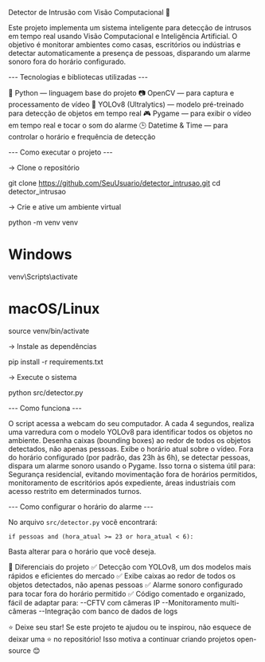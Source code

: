Detector de Intrusão com Visão Computacional 🚨

Este projeto implementa um sistema inteligente para detecção de intrusos em tempo real usando Visão Computacional e Inteligência Artificial.
O objetivo é monitorar ambientes como casas, escritórios ou indústrias e detectar automaticamente a presença de pessoas, disparando um alarme sonoro fora do horário configurado.

--- Tecnologias e bibliotecas utilizadas ---

🐍 Python — linguagem base do projeto
📷 OpenCV — para captura e processamento de vídeo
🤖 YOLOv8 (Ultralytics) — modelo pré-treinado para detecção de objetos em tempo real
🎮 Pygame — para exibir o vídeo em tempo real e tocar o som do alarme
🕒 Datetime & Time — para controlar o horário e frequência de detecção

--- Como executar o projeto ---

-> Clone o repositório

git clone https://github.com/SeuUsuario/detector_intrusao.git
cd detector_intrusao

-> Crie e ative um ambiente virtual

python -m venv venv
# Windows
venv\Scripts\activate
# macOS/Linux
source venv/bin/activate

-> Instale as dependências

pip install -r requirements.txt

-> Execute o sistema

python src/detector.py

--- Como funciona ---

O script acessa a webcam do seu computador.
A cada 4 segundos, realiza uma varredura com o modelo YOLOv8 para identificar todos os objetos no ambiente.
Desenha caixas (bounding boxes) ao redor de todos os objetos detectados, não apenas pessoas.
Exibe o horário atual sobre o vídeo.
Fora do horário configurado (por padrão, das 23h às 6h), se detectar pessoas, dispara um alarme sonoro usando o Pygame.
Isso torna o sistema útil para: Segurança residencial, evitando movimentação fora de horários permitidos, monitoramento de escritórios após expediente, áreas industriais com acesso restrito em determinados turnos.

--- Como configurar o horário do alarme ---

No arquivo `src/detector.py` você encontrará:

    if pessoas and (hora_atual >= 23 or hora_atual < 6):

Basta alterar para o horário que você deseja.

🎯 Diferenciais do projeto
✅ Detecção com YOLOv8, um dos modelos mais rápidos e eficientes do mercado
✅ Exibe caixas ao redor de todos os objetos detectados, não apenas pessoas
✅ Alarme sonoro configurado para tocar fora do horário permitido
✅ Código comentado e organizado, fácil de adaptar para:
--CFTV com câmeras IP
--Monitoramento multi-câmeras
--Integração com banco de dados de logs

⭐ Deixe seu star!
Se este projeto te ajudou ou te inspirou, não esquece de deixar uma ⭐ no repositório! Isso motiva a continuar criando projetos open-source 😊
